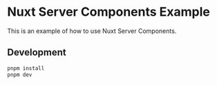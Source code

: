 # Nuxt Server Components Example

This is an example of how to use Nuxt Server Components.

## Development

```bash
pnpm install
pnpm dev
```
